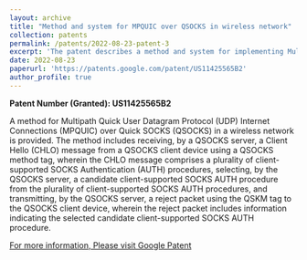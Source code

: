 ```yaml
---
layout: archive
title: "Method and system for MPQUIC over QSOCKS in wireless network"
collection: patents
permalink: /patents/2022-08-23-patent-3
excerpt: 'The patent describes a method and system for implementing Multipath QUIC (MPQUIC) over QSOCKS in wireless networks to optimize data transmission. It leverages multipath capabilities and efficient routing to enhance network performance, reliability, and seamless communication in wireless environments.'
date: 2022-08-23
paperurl: 'https://patents.google.com/patent/US11425565B2'
author_profile: true
---
```


**Patent Number (Granted): US11425565B2**

A method for Multipath Quick User Datagram Protocol (UDP) Internet Connections (MPQUIC) over Quick SOCKS (QSOCKS) in a wireless network is provided. The method includes receiving, by a QSOCKS server, a Client Hello (CHLO) message from a QSOCKS client device using a QSOCKS method tag, wherein the CHLO message comprises a plurality of client-supported SOCKS Authentication (AUTH) procedures, selecting, by the QSOCKS server, a candidate client-supported SOCKS AUTH procedure from the plurality of client-supported SOCKS AUTH procedures, and transmitting, by the QSOCKS server, a reject packet using the QSKM tag to the QSOCKS client device, wherein the reject packet includes information indicating the selected candidate client-supported SOCKS AUTH procedure.

[For more information, Please visit Google Patent](https://patents.google.com/patent/US11425565B2)
